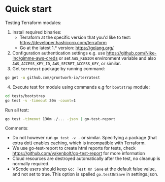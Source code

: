 # Quick start

Testing Terraform modules:
1. Install required binaries:
    * Terraform at the specific version that you'd like to test: https://developer.hashicorp.com/terraform
    * Go at the latest 1.* version: https://golang.org/
2. Configuration authentication settings e.g. use https://github.com/Nike-Inc/gimme-aws-creds or set ``AWS_REGION`` environment variable and also ``AWS_ACCESS_KEY_ID``, ``AWS_SECRET_ACCESS_KEY``, or similar.
3. Get ``terratest`` package by running command:
```bash
go get -u github.com/gruntwork-io/terratest
```
4. Execute test for module using commands e.g for ``bootstrap`` module:
```bash
cd tests/bootstrap
go test -v -timeout 30m -count=1
```

Run all test:

```bash
go test -timeout 130m ./... -json | go-test-report
```
Comments:
* Do not however run `go test -v .` or similar. Specifying a package (that extra dot) enables caching, which is incompatible with Terraform.
* We use go-test-report to create html reports for tests, check https://github.com/vakenbolt/go-test-report for more information
* Cloud resources are destroyed automatically after the test, no cleanup is normally required.
* VScode users should keep `Go: Test On Save` at the default false value, and not set to true. This option is spelled `go.testOnSave` in settings.json.
